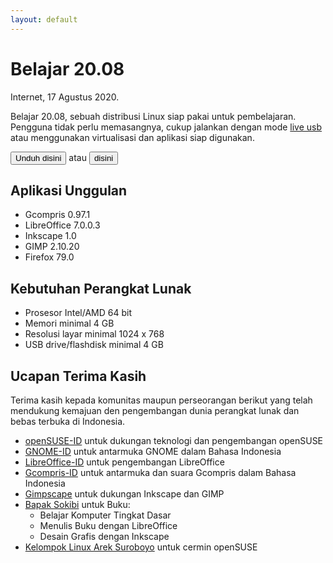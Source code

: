 ```yaml
---
layout: default
---
```


# Belajar 20.08
Internet, 17 Agustus 2020.

Belajar 20.08, sebuah distribusi Linux siap pakai untuk pembelajaran. Pengguna tidak perlu memasangnya, cukup jalankan dengan mode [live usb](https://en.opensuse.org/SDB:Create_a_Live_USB_stick_using_Windows) atau menggunakan virtualisasi dan aplikasi siap digunakan.

<button name="button" onclick="https://osdn.net/projects/belajar/downloads/73443/Belajar.x86_64-20.08.iso/">Unduh disini</button> atau <button name="button" onclick="https://drive.google.com/file/d/1sulTJM8ybqmYpcG-A_DQAmNkRbYwfAKV/view?usp=sharing">disini</button>

## Aplikasi Unggulan

- Gcompris 0.97.1
- LibreOffice 7.0.0.3
- Inkscape 1.0
- GIMP 2.10.20
- Firefox 79.0

## Kebutuhan Perangkat Lunak

- Prosesor Intel/AMD 64 bit
- Memori minimal 4 GB
- Resolusi layar minimal 1024 x 768
- USB drive/flashdisk minimal 4 GB

## Ucapan Terima Kasih
Terima kasih kepada komunitas maupun perseorangan berikut yang telah mendukung kemajuan den pengembangan dunia perangkat lunak dan bebas terbuka di Indonesia.

- [openSUSE-ID](https://opensuse.id/) untuk dukungan teknologi dan pengembangan openSUSE
- [GNOME-ID](https://gnome.id/) untuk antarmuka GNOME dalam Bahasa Indonesia
- [LibreOffice-ID](https://libreoffice.id/) untuk pengembangan LibreOffice
- [Gcompris-ID](https://github.com/GComprisID) untuk antarmuka dan suara Gcompris dalam Bahasa Indonesia
- [Gimpscape](https://gimpscape.org/) untuk dukungan Inkscape dan GIMP
- [Bapak Sokibi](http://imgos-belajarlinux.blogspot.com/) untuk Buku:
	- Belajar Komputer Tingkat Dasar
	- Menulis Buku dengan LibreOffice
	- Desain Grafis dengan Inkscape 
- [Kelompok Linux Arek Suroboyo](https://buaya.klas.or.id/) untuk cermin openSUSE